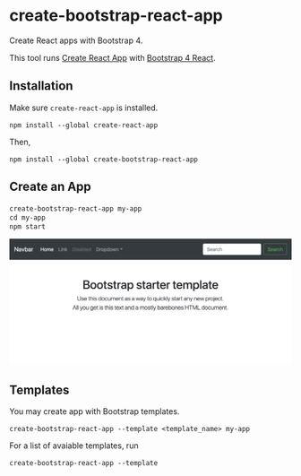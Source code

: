 # create-bootstrap-react-app

Create React apps with Bootstrap 4.

This tool runs [Create React App](https://github.com/facebook/create-react-app) with [Bootstrap 4 React](https://bootstrap-4-react.com/).

## Installation

Make sure `create-react-app` is installed.

```
npm install --global create-react-app
```

Then,

```
npm install --global create-bootstrap-react-app
```

## Create an App

```
create-bootstrap-react-app my-app
cd my-app
npm start
```

![Bootstrap starter template](bootstrap-starter.png)

## Templates

You may create app with Bootstrap templates.

```
create-bootstrap-react-app --template <template_name> my-app
```

For a list of avaiable templates, run
```
create-bootstrap-react-app --template
```
